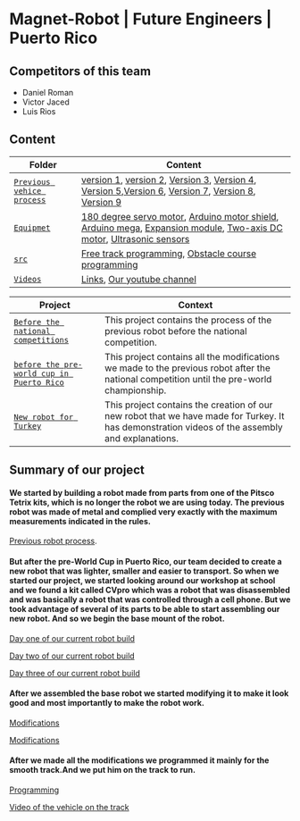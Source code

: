 # Magnet-Robot | Future Engineers | Puerto Rico

## Competitors of this team
- Daniel Roman
- Victor Jaced
- Luis Rios

## Content
 
| Folder  | Content| 
| -- | -- |
| [`Previous vehice process`](https://github.com/WROMagnet/Magnet-Robots/tree/main/Previous%20vehice%20process)| [version 1](https://github.com/WROMagnet/Magnet-Robots/tree/main/Previous%20vehice%20process/version%201), [version 2](https://github.com/WROMagnet/Magnet-Robots/tree/main/Previous%20vehice%20process/version%202), [Version 3](https://github.com/WROMagnet/MagnetRobots/tree/main/Previous%20vehice%20process/version%203), [Version 4](https://github.com/WROMagnet/Magnet-Robots/tree/main/Previous%20vehice%20process/version%204), [Version 5](https://github.com/WROMagnet/Magnet-Robots/tree/main/Previous%20vehice%20process/version%205),[Version 6](https://github.com/WROMagnet/Magnet-Robots/tree/main/Previous%20vehice%20process/version%206), [Version 7](https://github.com/WROMagnet/Magnet-Robots/tree/main/Previous%20vehice%20process/version%207), [Version 8](https://github.com/WROMagnet/Magnet-Robots/tree/main/Previous%20vehice%20process/version%208), [Version 9](https://github.com/WROMagnet/Magnet-Robots/tree/main/Previous%20vehice%20process/version%209)|
| [`Equipmet`](https://github.com/WROMagnet/Magnet-Robots/tree/main/equipmet)| [180 degree servo motor](https://github.com/WROMagnet/Magnet-Robots/blob/main/equipmet/180%20degree%20servo%20motor.jpg), [Arduino motor shield](https://github.com/WROMagnet/Magnet-Robots/blob/main/equipmet/Arduino%20Motor%20Shield%20Rev3.jpg), [Arduino mega](https://github.com/WROMagnet/Magnet-Robots/blob/main/equipmet/Arduino%20mega.jpg), [Expansion module](https://github.com/WROMagnet/Magnet-Robots/blob/main/equipmet/Expansion%20module.jpg), [Two-axis DC motor](https://github.com/WROMagnet/Magnet-Robots/blob/main/equipmet/Two-axis%20DC%20motor.jpg), [Ultrasonic sensors](https://github.com/WROMagnet/Magnet-Robots/blob/main/equipmet/ultrasonic%20sensors.jpg)|
| [`src`](https://github.com/WROMagnet/Magnet-Robots/tree/main/src)| [Free track programming](https://github.com/WROMagnet/Magnet-Robots/blob/main/src/Free%20track/Arduino%20Mega%20Programming.txt), [Obstacle course programming](https://github.com/WROMagnet/Magnet-Robots/blob/main/src/obstacle%20course/Programming.txt)|
| [`Videos`](https://github.com/WROMagnet/Magnet-Robots/tree/main/videos)| [Links](https://github.com/WROMagnet/Magnet-Robots/blob/main/videos/Links.md), [Our youtube channel](http://www.youtube.com/@wro_magnet)|


| Project  | Context| 
| -- | -- |
| [`Before the national competitions`](https://github.com/users/WROMagnet/projects/5)| This project contains the process of the previous robot before the national competition.|
| [`before the pre-world cup in Puerto Rico`](https://github.com/users/WROMagnet/projects/6)| This project contains all the modifications we made to the previous robot after the national competition until the pre-world championship.|
| [`New robot for Turkey`](https://github.com/users/WROMagnet/projects/7)| This project contains the creation of our new robot that we have made for Turkey. It has demonstration videos of the assembly and explanations.|

## Summary of our project
#### We started by building a robot made from parts from one of the Pitsco Tetrix kits, which is no longer the robot we are using today. The previous robot was made of metal and complied very exactly with the maximum measurements indicated in the rules. 
[Previous robot process](https://github.com/WROMagnet/Magnet-Robots/tree/main/Previous%20vehice%20process).

#### But after the pre-World Cup in Puerto Rico, our team decided to create a new robot that was lighter, smaller and easier to transport. So when we started our project, we started looking around our workshop at school and we found a kit called CVpro which was a robot that was disassembled and was basically a robot that was controlled through a cell phone. But we took advantage of several of its parts to be able to start assembling our new robot. And so we begin the base mount of the robot. 
[Day one of our current robot build](https://github.com/WROMagnet/Magnet-Robots/issues/100)

[Day two of our current robot build](https://github.com/WROMagnet/Magnet-Robots/issues/102)

[Day three of our current robot build](https://github.com/WROMagnet/Magnet-Robots/issues/103)

#### After we assembled the base robot we started modifying it to make it look good and most importantly to make the robot work.
[Modifications](https://github.com/WROMagnet/Magnet-Robots/issues/104)

[Modifications](https://github.com/WROMagnet/Magnet-Robots/issues/106)

#### After we made all the modifications we programmed it mainly for the smooth track.And we put him on the track to run.
[Programming](https://github.com/WROMagnet/Magnet-Robots/blob/main/src/Free%20track/Arduino%20Mega%20Programming.txt)

[Video of the vehicle on the track](https://youtu.be/ARrVYiQlyKw?si=BYaJd71k7EOW9tmP)




